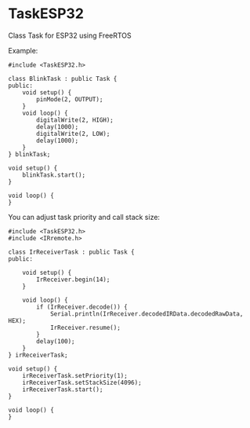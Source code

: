 # TaskESP32
Class Task for ESP32 using FreeRTOS

Example:

	#include <TaskESP32.h>

	class BlinkTask : public Task {
	public:  
		void setup() {      
			pinMode(2, OUTPUT);
		}       
		void loop() {
			digitalWrite(2, HIGH);
			delay(1000);
			digitalWrite(2, LOW);
			delay(1000);
		}
	} blinkTask;
	
	void setup() {
		blinkTask.start();
	}
	
	void loop() {
	}
	

You can adjust task priority and call stack size:

	#include <TaskESP32.h>
	#include <IRremote.h>

	class IrReceiverTask : public Task {
	public:
    
		void setup() {
			IrReceiver.begin(14);
		}

		void loop() {
			if (IrReceiver.decode()) {
				Serial.println(IrReceiver.decodedIRData.decodedRawData, HEX);        
				IrReceiver.resume(); 
			}          
			delay(100);
		}
	} irReceiverTask;
	
	void setup() {
		irReceiverTask.setPriority(1);
		irReceiverTask.setStackSize(4096);
		irReceiverTask.start();
	}
	
	void loop() {
	}

